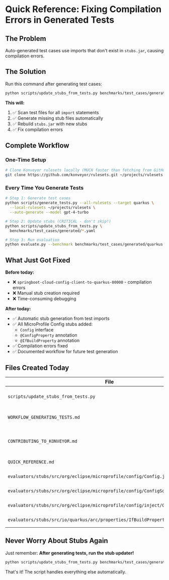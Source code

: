# Quick Reference: Fixing Compilation Errors in Generated Tests

## The Problem
Auto-generated test cases use imports that don't exist in `stubs.jar`, causing compilation errors.

## The Solution
Run this command after generating test cases:

```bash
python scripts/update_stubs_from_tests.py benchmarks/test_cases/generated/*.yaml
```

**This will:**
1. ✅ Scan test files for all `import` statements
2. ✅ Generate missing stub files automatically
3. ✅ Rebuild `stubs.jar` with new stubs
4. ✅ Fix compilation errors

## Complete Workflow

### One-Time Setup
```bash
# Clone Konveyor rulesets locally (MUCH faster than fetching from GitHub)
git clone https://github.com/konveyor/rulesets.git ~/projects/rulesets
```

### Every Time You Generate Tests

```bash
# Step 1: Generate test cases
python scripts/generate_tests.py --all-rulesets --target quarkus \
  --local-rulesets ~/projects/rulesets \
  --auto-generate --model gpt-4-turbo

# Step 2: Update stubs (CRITICAL - don't skip!)
python scripts/update_stubs_from_tests.py \
  benchmarks/test_cases/generated/*.yaml

# Step 3: Run evaluation
python evaluate.py --benchmark benchmarks/test_cases/generated/quarkus.yaml
```

## What Just Got Fixed

**Before today:**
- ❌ `springboot-cloud-config-client-to-quarkus-00000` - compilation errors
- ❌ Manual stub creation required
- ❌ Time-consuming debugging

**After today:**
- ✅ Automatic stub generation from test imports
- ✅ All MicroProfile Config stubs added:
  - `Config` interface
  - `@ConfigProperty` annotation
  - `@IfBuildProperty` annotation
- ✅ Compilation errors fixed
- ✅ Documented workflow for future test generation

## Files Created Today

| File | Purpose |
|------|---------|
| `scripts/update_stubs_from_tests.py` | Auto-generates stubs from test imports |
| `WORKFLOW_GENERATING_TESTS.md` | Complete workflow documentation |
| `CONTRIBUTING_TO_KONVEYOR.md` | How to contribute improvements upstream |
| `QUICK_REFERENCE.md` | This file - quick commands |
| `evaluators/stubs/src/org/eclipse/microprofile/config/Config.java` | Config interface stub |
| `evaluators/stubs/src/org/eclipse/microprofile/config/ConfigSource.java` | ConfigSource interface stub |
| `evaluators/stubs/src/org/eclipse/microprofile/config/inject/ConfigProperty.java` | @ConfigProperty annotation stub |
| `evaluators/stubs/src/io/quarkus/arc/properties/IfBuildProperty.java` | @IfBuildProperty annotation stub |

## Never Worry About Stubs Again

Just remember: **After generating tests, run the stub updater!**

```bash
python scripts/update_stubs_from_tests.py benchmarks/test_cases/generated/*.yaml
```

That's it! The script handles everything else automatically.

